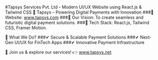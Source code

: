 #Tapsys Services Pvt. Ltd - Modern UI/UX Website using React.js & Tailwind CSS
🚀 Tapsys – Powering Digital Payments with Innovation
###🔹 Website: www.tapsys.com
###🔹 Our Vision: To create seamless and futuristic digital payment solutions.
###🔹 Tech Stack: React.js, Tailwind CSS, Framer Motion.

📌 What We Do?
###✔ Secure & Scalable Payment Solutions
###✔ Next-Gen UI/UX for FinTech Apps
###✔ Innovative Payment Infrastructure

🔗 Join us & explore our services!
👉 www.tapsys.net
